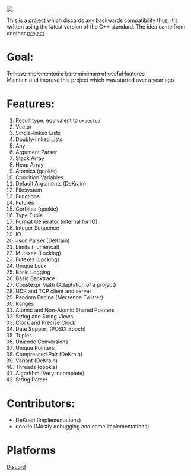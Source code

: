 <p align = 'left'>
  <img src='https://cdn.discordapp.com/attachments/809046217370763274/818426647753654302/HackySTLlogo2.png'>
</p>

This is a project which discards any backwards compatibility
thus, it's written using the latest version of the C++ standard.
The idea came from another [project](https://github.com/LegatAbyssWalker/amazingCode) 

# Goal:
~~To have implemented a bare minimum of useful features~~\
Maintain and improve this project which was started over a year ago

# Features:
  1. Result type, equivalent to `expected`
  2. Vector
  3. Single-linked Lists
  4. Doubly-linked Lists
  5. Any
  6. Argument Parser
  7. Stack Array
  8. Heap Array
  9. Atomics (qookie)
  10. Condition Variables
  11. Default Arguments (DeKrain)
  12. Filesystem
  13. Functions
  14. Futures
  15. Gorbitsa (qookie)
  16. Type Tuple
  17. Format Generator (internal for IO)
  18. Integer Sequence
  19. IO
  20. Json Parser (DeKrain)
  21. Limits (numerical)
  22. Mutexes (Locking)
  23. Futexes (Locking)
  24. Unique Lock
  25. Basic Logging
  26. Basic Backtrace
  27. Constexpr Math (Adaptation of a project)
  28. UDP and TCP client and server
  29. Random Engine (Mersenne Twister)
  30. Ranges
  31. Atomic and Non-Atomic Shared Pointers
  32. String and String Views
  33. Clock and Precise Clock
  34. Date Support (POSIX Epoch)
  35. Tuples
  36. Unicode Conversions
  37. Unique Pointers
  38. Compressed Pair (DeKrain)
  39. Variant (DeKrain) 
  40. Threads (qookie)
  41. Algorithm (Very incomplete)
  42. String Parser
  
# Contributors:
- DeKrain (Implementations)
- qookie (Mostly debugging and some implementations)

# Platforms
  [Discord](https://discord.gg/dEghMASRKb)
